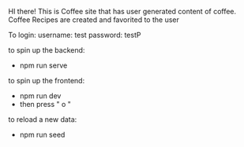 HI there! This is Coffee site that has user generated content of coffee. 
Coffee Recipes are created and favorited to the user 

To login: 
username: test
password: testP

to spin up the backend: 
- npm run serve

to spin up the frontend: 
-  npm run dev
-  then press " o "

to reload a new data: 
- npm run seed